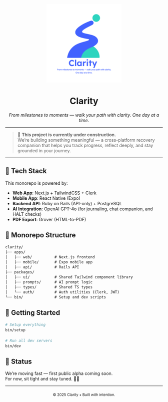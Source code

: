 <p align="center">
  <img src="./official_logo.png" alt="Clarity Logo" width="240"/>
</p>

<h1 align="center">Clarity</h1>
<p align="center"><em>From milestones to moments — walk your path with clarity. One day at a time.</em></p>

---

> 🚧 **This project is currently under construction.**  
> We’re building something meaningful — a cross-platform recovery companion that helps you track progress, reflect deeply, and stay grounded in your journey.

---

## 🔧 Tech Stack

This monorepo is powered by:

- **Web App**: Next.js + TailwindCSS + Clerk
- **Mobile App**: React Native (Expo)
- **Backend API**: Ruby on Rails (API-only) + PostgreSQL
- **AI Integration**: OpenAI GPT-4o (for journaling, chat companion, and HALT checks)
- **PDF Export**: Grover (HTML-to-PDF)

## 📁 Monorepo Structure

```
clarity/
├── apps/
│   ├── web/          # Next.js frontend
│   ├── mobile/       # Expo mobile app
│   ├── api/          # Rails API
├── packages/
│   ├── ui/           # Shared Tailwind component library
│   ├── prompts/      # AI prompt logic
│   ├── types/        # Shared TS types
│   └── auth/         # Auth utilities (Clerk, JWT)
└── bin/              # Setup and dev scripts
```

## 🚀 Getting Started

```bash
# Setup everything
bin/setup

# Run all dev servers
bin/dev
```

## 📌 Status

We’re moving fast — first public alpha coming soon.  
For now, sit tight and stay tuned. 🧠💙

---

<p align="center">
  <sub>© 2025 Clarity • Built with intention.</sub>
</p>
